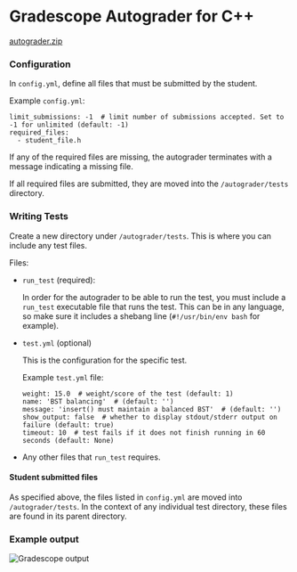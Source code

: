 # Gradescope Autograder for C++

[autograder.zip](https://github.com/UgiR/gradescope-autograde-cpp/raw/master/autograder.zip)

### Configuration

In `config.yml`, define all files that must be submitted by the student.

Example `config.yml`:

```
limit_submissions: -1  # limit number of submissions accepted. Set to -1 for unlimited (default: -1)
required_files:
  - student_file.h
```

If any of the required files are missing, the autograder terminates with a message indicating a missing file.

If all required files are submitted, they are moved into the `/autograder/tests` directory.

### Writing Tests

Create a new directory under `/autograder/tests`. This is where you can include any test files.

Files:

* `run_test` (required):

    In order for the autograder to be able to run the test, you must include a `run_test` executable file that runs
    the test. This can be in any language, so make sure it includes a shebang line (`#!/usr/bin/env bash` for example).

* `test.yml` (optional)

    This is the configuration for the specific test.

    Example `test.yml` file:

    ```
    weight: 15.0  # weight/score of the test (default: 1)
    name: 'BST balancing'  # (default: '')
    message: 'insert() must maintain a balanced BST'  # (default: '')
    show_output: false  # whether to display stdout/stderr output on failure (default: true)
    timeout: 10  # test fails if it does not finish running in 60 seconds (default: None)
    ```

* Any other files that `run_test` requires.

#### Student submitted files

As specified above, the files listed in `config.yml` are moved into `/autograder/tests`. In the context of any
individual test directory, these files are found in its parent directory.

### Example output

![Gradescope output](https://i.imgur.com/abhhxiQ.png)
